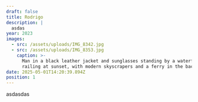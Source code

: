 ```yaml
---
draft: false
title: Rodrigo
description: |
  asdas
year: 2023
images:
  - src: /assets/uploads/IMG_8342.jpg
  - src: /assets/uploads/IMG_8353.jpg
    caption: >-
      Man in a black leather jacket and sunglasses standing by a waterfront
      railing at sunset, with modern skyscrapers and a ferry in the background
date: 2025-05-01T14:20:39.894Z
position: 1
---
```


asdasdas
